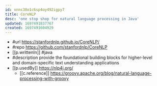 ```yaml
---
id: vnnc38o1c6sp4oy492igpy7
title: CoreNLP
desc: 'one stop shop for natural language processing in Java'
updated: 1697491837767
created: 1697491604929
---
```


- #url https://stanfordnlp.github.io/CoreNLP/
- #repo https://github.com/stanfordnlp/CoreNLP
- [[p.writtenIn]] #java
- #description provide the foundational building blocks for higher-level and domain-specific text understanding applications
- [[p.usedBy]] https://nlp4j.org/ 
  - [[c.reference]] https://groovy.apache.org/blog/natural-language-processing-with-groovy